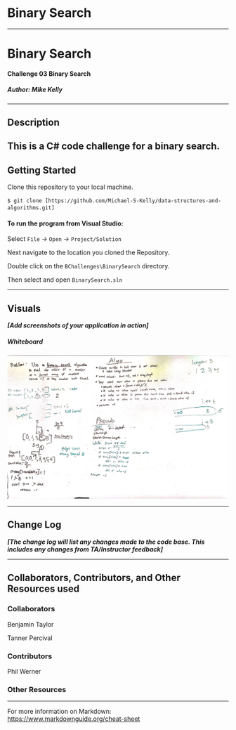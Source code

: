 # Binary Search

------------------------------

# Binary Search
#### Challenge 03 Binary Search
##### *Author: Mike Kelly*

------------------------------

## Description
This is a C# code challenge for a binary search.
------------------------------

## Getting Started
Clone this repository to your local machine.
```
$ git clone [https://github.com/Michael-S-Kelly/data-structures-and-algorithms.git]
```
#### To run the program from Visual Studio:
Select ```File``` -> ```Open``` -> ```Project/Solution```

Next navigate to the location you cloned the Repository.

Double click on the ```BChallenges\BinarySearch``` directory.

Then select and open ```BinarySearch.sln```

------------------------------

## Visuals
***[Add screenshots of your application in action]***

##### Whiteboard
![Image 1](Assets/Chall03Whiteboard.jpg)


------------------------------

## Change Log
***[The change log will list any changes made to the code base. This includes any changes from TA/Instructor feedback]***



------------------------------
## Collaborators, Contributors, and Other Resources used

### Collaborators
Benjamin Taylor

Tanner Percival


### Contributors
Phil Werner

### Other Resources


------------------------------
For more information on Markdown: https://www.markdownguide.org/cheat-sheet